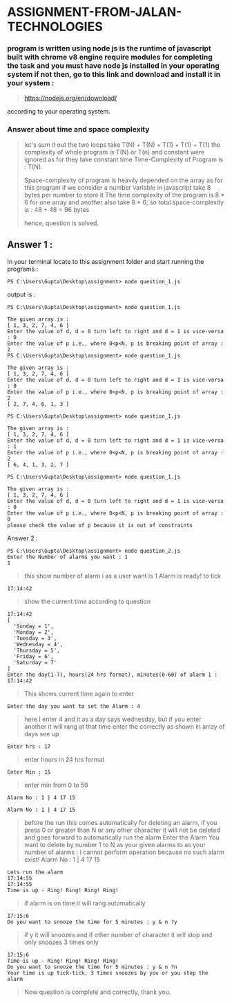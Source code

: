 # ASSIGNMENT-FROM-JALAN-TECHNOLOGIES

### program is written using node js is the runtime of javascript built with chrome v8 engine require modules for completing the task and you must have node js installed in your operating system if not then, go to this link and download and install it in your system :

> https://nodejs.org/en/download/

according to your operating system.


### Answer about time and space complexity
> let's sum it out the two loops take T(N) + T(N) + T(1) + T(1) + T(1)
> the complexity of whole program is T(N) or T(n) and constant were ignored as for they take constant time
> Time-Complexity of Program is : T(N).
> 
> Space-complexity of program is heavily depended on the array as for this program if we consider a number variable in 
> javascript take 8 bytes per number to store it 
> The time complexity of the program is 8 * 6 for one array and another also take 8 * 6;
> so total space-complexity is : 48 + 48 = 96 bytes
> 
> hence, question is solved.

## Answer 1 : 
In your terminal locate to this assignment folder and start running the programs : 

    PS C:\Users\Gupta\Desktop\assignment> node question_1.js

output is : 

    PS C:\Users\Gupta\Desktop\assignment> node question_1.js
    
    The given array is :
    [ 1, 3, 2, 7, 4, 6 ]
    Enter the value of d, d = 0 turn left to right and d = 1 is vice-versa : 0
    Enter the value of p i.e., where 0<p<N, p is breaking point of array : 2
    PS C:\Users\Gupta\Desktop\assignment> node question_1.js
    
    The given array is :
    [ 1, 3, 2, 7, 4, 6 ]
    Enter the value of d, d = 0 turn left to right and d = 1 is vice-versa : 0
    Enter the value of p i.e., where 0<p<N, p is breaking point of array : 2
    [ 2, 7, 4, 6, 1, 3 ]
    
    PS C:\Users\Gupta\Desktop\assignment> node question_1.js
    
    The given array is :
    [ 1, 3, 2, 7, 4, 6 ]
    Enter the value of d, d = 0 turn left to right and d = 1 is vice-versa : 1
    Enter the value of p i.e., where 0<p<N, p is breaking point of array : 2
    [ 6, 4, 1, 3, 2, 7 ]
    
    PS C:\Users\Gupta\Desktop\assignment> node question_1.js
    
    The given array is :
    [ 1, 3, 2, 7, 4, 6 ]
    Enter the value of d, d = 0 turn left to right and d = 1 is vice-versa : 0
    Enter the value of p i.e., where 0<p<N, p is breaking point of array : 0
    please check the value of p because it is out of constraints


Answer 2 :

    PS C:\Users\Gupta\Desktop\assignment> node question_2.js
    Enter the Number of alarms you want : 1
    1
> this show number of alarm i as a user want is 1
    Alarm is ready! to tick

    17:14:42
> show the current time according to question

    17:14:42
    [
      'Sunday = 1',
      'Monday = 2',
      'Tuesday = 3',
      'Wednesday = 4',
      'Thursday = 5',
      'Friday = 6',
      'Saturday = 7'
    ]
    Enter the day(1-7), hours(24 hrs format), minutes(0-60) of alarm 1 :
    17:14:42
> This shows current time again to enter 

    Enter the day you want to set the Alarm : 4
> here I enter 4 and it as a day says wednesday, but if you enter another it will rang at that time enter the correctly as shown in array of days see up

    Enter hrs : 17
> enter hours in 24 hrs format

    Enter Min : 15
> enter min from 0 to 59

    Alarm No : 1 | 4 17 15

    Alarm No : 1 | 4 17 15

> before the run this comes automatically for deleting an alarm, if you press 0 or greater than N or any other character it will not be deleted and goes forward to automatically run the alarm
    Enter the Alarm You want to delete by number 1 to N as your given alarms to as your number of alarms : l
    cannot perform operation because no such alarm exist!
    Alarm No : 1 | 4 17 15

    Lets run the alarm
    17:14:55
    17:14:55
    Time is up - Ring! Ring! Ring! Ring!
> if alarm is on time it will rang automatically

    17:15:6
    Do you want to snooze the time for 5 minutes : y & n ?y

> if y it will snoozes and if other number of character it will stop and only snoozes 3 times only

    17:15:6
    Time is up - Ring! Ring! Ring! Ring!
    Do you want to snooze the time for 5 minutes : y & n ?n
    Your time is up tick-tick, 3 times snoozes by you or you stop the alarm

> Now question is complete and correctly, thank you.
    